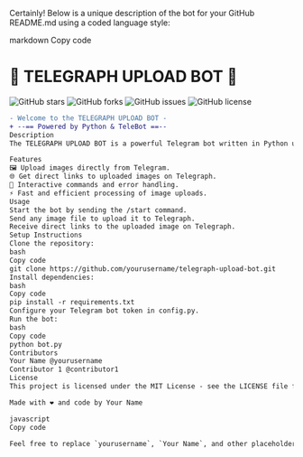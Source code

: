 Certainly! Below is a unique description of the bot for your GitHub README.md using a coded language style:

markdown
Copy code
# 🤖 TELEGRAPH UPLOAD BOT 🚀

![GitHub stars](https://img.shields.io/github/stars/yourusername/telegraph-upload-bot?style=flat-square)
![GitHub forks](https://img.shields.io/github/forks/yourusername/telegraph-upload-bot?style=flat-square)
![GitHub issues](https://img.shields.io/github/issues/yourusername/telegraph-upload-bot?style=flat-square)
![GitHub license](https://img.shields.io/github/license/yourusername/telegraph-upload-bot?style=flat-square)

```diff
- Welcome to the TELEGRAPH UPLOAD BOT -
+ --== Powered by Python & TeleBot ==--
Description
The TELEGRAPH UPLOAD BOT is a powerful Telegram bot written in Python using the TeleBot library. It allows users to upload images to Telegraph and receive direct links to share.

Features
🖼️ Upload images directly from Telegram.
🌐 Get direct links to uploaded images on Telegraph.
🤖 Interactive commands and error handling.
⚡️ Fast and efficient processing of image uploads.
Usage
Start the bot by sending the /start command.
Send any image file to upload it to Telegraph.
Receive direct links to the uploaded image on Telegraph.
Setup Instructions
Clone the repository:
bash
Copy code
git clone https://github.com/yourusername/telegraph-upload-bot.git
Install dependencies:
bash
Copy code
pip install -r requirements.txt
Configure your Telegram bot token in config.py.
Run the bot:
bash
Copy code
python bot.py
Contributors
Your Name @yourusername
Contributor 1 @contributor1
License
This project is licensed under the MIT License - see the LICENSE file for details.

Made with ❤️ and code by Your Name

javascript
Copy code

Feel free to replace `yourusername`, `Your Name`, and other placeholders with your actual information and customize the README.md as per your preferences.




